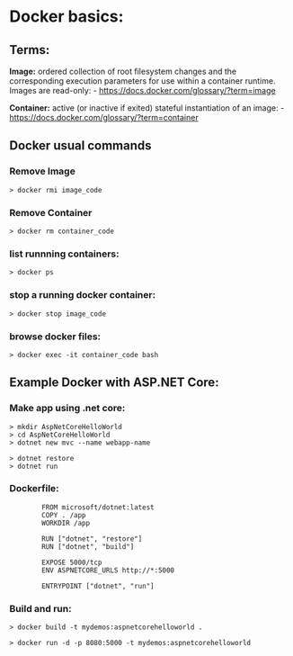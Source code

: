 # Docker basics:
## Terms:
**Image:** ordered collection of root filesystem changes and the corresponding execution parameters
 for use within a container runtime. Images are read-only:
	- https://docs.docker.com/glossary/?term=image
	
**Container:** active (or inactive if exited) stateful instantiation of an image:
	- https://docs.docker.com/glossary/?term=container


## Docker usual commands
### Remove Image
```
> docker rmi image_code
```

### Remove Container
```
> docker rm container_code
```

### list runnning containers:
```
> docker ps
```

### stop a running docker container:
```
> docker stop image_code
```

### browse docker files:
```
> docker exec -it container_code bash
```


## Example Docker with ASP.NET Core:
### Make app using .net core:
```
> mkdir AspNetCoreHelloWorld
> cd AspNetCoreHelloWorld
> dotnet new mvc --name webapp-name
```
```
> dotnet restore
> dotnet run
```

### Dockerfile:
```
		FROM microsoft/dotnet:latest
		COPY . /app
		WORKDIR /app
		 
		RUN ["dotnet", "restore"]
		RUN ["dotnet", "build"]
		 
		EXPOSE 5000/tcp
		ENV ASPNETCORE_URLS http://*:5000
		 
		ENTRYPOINT ["dotnet", "run"]
```

### Build and run:
```
> docker build -t mydemos:aspnetcorehelloworld .

> docker run -d -p 8080:5000 -t mydemos:aspnetcorehelloworld
```

